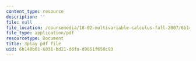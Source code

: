 ```yaml
---
content_type: resource
description: ''
file: null
file_location: /coursemedia/18-02-multivariable-calculus-fall-2007/6b140b816031bd21d6fad9651f650c93_CdoRiNSrqI.pdf
file_type: application/pdf
resourcetype: Document
title: 3play pdf file
uid: 6b140b81-6031-bd21-d6fa-d9651f650c93
---
```

